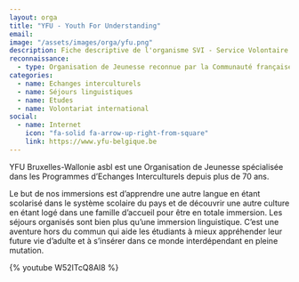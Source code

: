 ```yaml
---
layout: orga
title: "YFU - Youth For Understanding"
email: 
image: "/assets/images/orga/yfu.png"
description: Fiche descriptive de l'organisme SVI - Service Volontaire International
reconnaissance:
  - type: Organisation de Jeunesse reconnue par la Communauté française
categories: 
  - name: Echanges interculturels
  - name: Séjours linguistiques
  - name: Etudes
  - name: Volontariat international
social:
  - name: Internet
    icon: "fa-solid fa-arrow-up-right-from-square"
    link: https://www.yfu-belgique.be
---
```

YFU Bruxelles-Wallonie asbl est une Organisation de Jeunesse spécialisée dans les Programmes d’Echanges Interculturels depuis plus de 70 ans.

Le but de nos immersions est d’apprendre une autre langue en étant scolarisé dans le système scolaire du pays et de découvrir une autre culture en étant logé dans une famille d’accueil pour être en totale immersion. Les séjours organisés sont bien plus qu’une immersion linguistique. C’est une aventure hors du commun qui aide les étudiants à mieux appréhender leur future vie d’adulte et à s’insérer dans ce monde interdépendant en pleine mutation.

{% youtube W52ITcQ8Al8 %}

